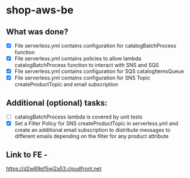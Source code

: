 # shop-aws-be

## What was done?

  - [x] File serverless.yml contains configuration for catalogBatchProcess function
  - [x] File serverless.yml contains policies to allow lambda catalogBatchProcess function to interact with SNS and SQS
  - [x] File serverless.yml contains configuration for SQS catalogItemsQueue
  - [x] File serverless.yml contains configuration for SNS Topic createProductTopic and email subscription

## Additional (optional) tasks:
  - [ ] catalogBatchProcess lambda is covered by unit tests
  - [x] Set a Filter Policy for SNS createProductTopic in serverless.yml and create an additional email subscription to distribute messages to different emails depending on the filter for any product attribute

## Link to FE -
  https://d2w89pf5wj2a53.cloudfront.net